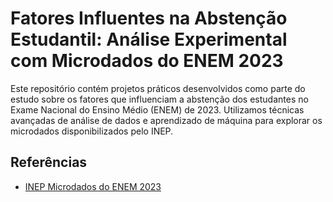 # Fatores Influentes na Abstenção Estudantil: Análise Experimental com Microdados do ENEM 2023

Este repositório contém projetos práticos desenvolvidos como parte do estudo sobre os fatores que influenciam a abstenção dos estudantes no Exame Nacional do Ensino Médio (ENEM) de 2023. Utilizamos técnicas avançadas de análise de dados e aprendizado de máquina para explorar os microdados disponibilizados pelo INEP.

## Referências

- [INEP Microdados do ENEM 2023](https://www.gov.br/inep/pt-br/acesso-a-informacao/dados-abertos/microdados/enem)
